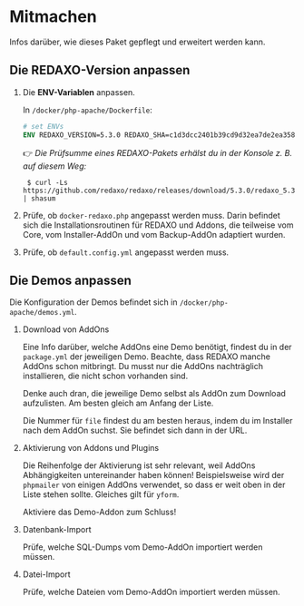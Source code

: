 # Mitmachen

Infos darüber, wie dieses Paket gepflegt und erweitert werden kann.

## Die REDAXO-Version anpassen

1. Die __ENV-Variablen__ anpassen.

    In `/docker/php-apache/Dockerfile`:

    ```dockerfile
    # set ENVs
    ENV REDAXO_VERSION=5.3.0 REDAXO_SHA=c1d3dcc2401b39cd9d32ea7de2ea358683ce81ceb8a5845f7a79937adcd5048e
    ```

    :point_right: _Die Prüfsumme eines REDAXO-Pakets erhälst du in der Konsole z. B. auf diesem Weg:_

        $ curl -Ls https://github.com/redaxo/redaxo/releases/download/5.3.0/redaxo_5.3.0.zip | shasum

2. Prüfe, ob `docker-redaxo.php` angepasst werden muss. Darin befindet sich die Installationsroutinen für REDAXO und Addons, die teilweise vom Core, vom Installer-AddOn und vom Backup-AddOn adaptiert wurden.

3. Prüfe, ob `default.config.yml` angepasst werden muss.

## Die Demos anpassen

Die Konfiguration der Demos befindet sich in `/docker/php-apache/demos.yml`.

1. Download von AddOns

    Eine Info darüber, welche AddOns eine Demo benötigt, findest du in der `package.yml` der jeweiligen Demo. Beachte, dass REDAXO manche AddOns schon mitbringt. Du musst nur die AddOns nachträglich installieren, die nicht schon vorhanden sind.
    
    Denke auch dran, die jeweilige Demo selbst als AddOn zum Download aufzulisten. Am besten gleich am Anfang der Liste.
    
    Die Nummer für `file` findest du am besten heraus, indem du im Installer nach dem AddOn suchst. Sie befindet sich dann in der URL.

2. Aktivierung von Addons und Plugins

    Die Reihenfolge der Aktivierung ist sehr relevant, weil AddOns Abhängigkeiten untereinander haben können! Beispielsweise wird der `phpmailer` von einigen AddOns verwendet, so dass er weit oben in der Liste stehen sollte. Gleiches gilt für `yform`.
    
    Aktiviere das Demo-Addon zum Schluss!

3. Datenbank-Import

    Prüfe, welche SQL-Dumps vom Demo-AddOn importiert werden müssen.

4. Datei-Import

    Prüfe, welche Dateien vom Demo-AddOn importiert werden müssen.
